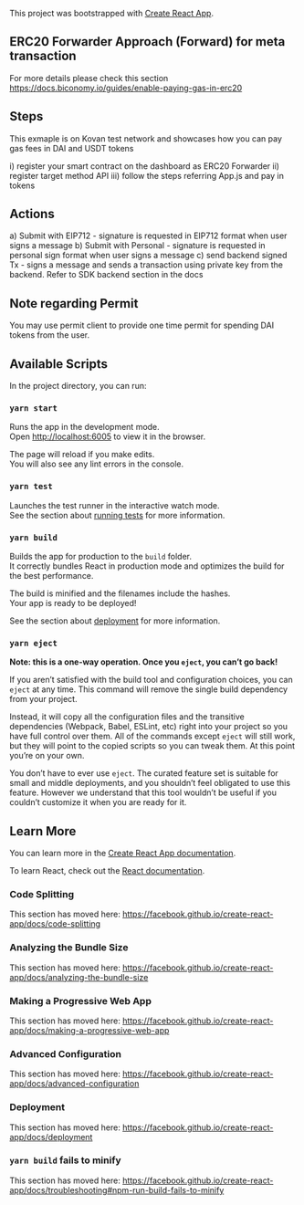 This project was bootstrapped with [Create React App](https://github.com/facebook/create-react-app).

## ERC20 Forwarder Approach (Forward) for meta transaction 
For more details please check this section
https://docs.biconomy.io/guides/enable-paying-gas-in-erc20

## Steps  
This exmaple is on Kovan test network and showcases how you can pay gas fees in DAI and USDT tokens

i) register your smart contract on the dashboard as ERC20 Forwarder
ii) register target method API
iii) follow the steps referring App.js and pay in tokens

## Actions

a) Submit with EIP712 - signature is requested in EIP712 format when user signs a message
b) Submit with Personal - signature is requested in personal sign format when user signs a message
c) send backend signed Tx - signs a message and sends a transaction using private key from the backend. Refer to SDK backend section in the docs 

## Note regarding Permit

You may use permit client to provide one time permit for spending DAI tokens from the user.


## Available Scripts

In the project directory, you can run:

### `yarn start`

Runs the app in the development mode.<br />
Open [http://localhost:6005](http://localhost:6005) to view it in the browser.

The page will reload if you make edits.<br />
You will also see any lint errors in the console.

### `yarn test`

Launches the test runner in the interactive watch mode.<br />
See the section about [running tests](https://facebook.github.io/create-react-app/docs/running-tests) for more information.

### `yarn build`

Builds the app for production to the `build` folder.<br />
It correctly bundles React in production mode and optimizes the build for the best performance.

The build is minified and the filenames include the hashes.<br />
Your app is ready to be deployed!

See the section about [deployment](https://facebook.github.io/create-react-app/docs/deployment) for more information.

### `yarn eject`

**Note: this is a one-way operation. Once you `eject`, you can’t go back!**

If you aren’t satisfied with the build tool and configuration choices, you can `eject` at any time. This command will remove the single build dependency from your project.

Instead, it will copy all the configuration files and the transitive dependencies (Webpack, Babel, ESLint, etc) right into your project so you have full control over them. All of the commands except `eject` will still work, but they will point to the copied scripts so you can tweak them. At this point you’re on your own.

You don’t have to ever use `eject`. The curated feature set is suitable for small and middle deployments, and you shouldn’t feel obligated to use this feature. However we understand that this tool wouldn’t be useful if you couldn’t customize it when you are ready for it.

## Learn More

You can learn more in the [Create React App documentation](https://facebook.github.io/create-react-app/docs/getting-started).

To learn React, check out the [React documentation](https://reactjs.org/).

### Code Splitting

This section has moved here: https://facebook.github.io/create-react-app/docs/code-splitting

### Analyzing the Bundle Size

This section has moved here: https://facebook.github.io/create-react-app/docs/analyzing-the-bundle-size

### Making a Progressive Web App

This section has moved here: https://facebook.github.io/create-react-app/docs/making-a-progressive-web-app

### Advanced Configuration

This section has moved here: https://facebook.github.io/create-react-app/docs/advanced-configuration

### Deployment

This section has moved here: https://facebook.github.io/create-react-app/docs/deployment

### `yarn build` fails to minify

This section has moved here: https://facebook.github.io/create-react-app/docs/troubleshooting#npm-run-build-fails-to-minify
